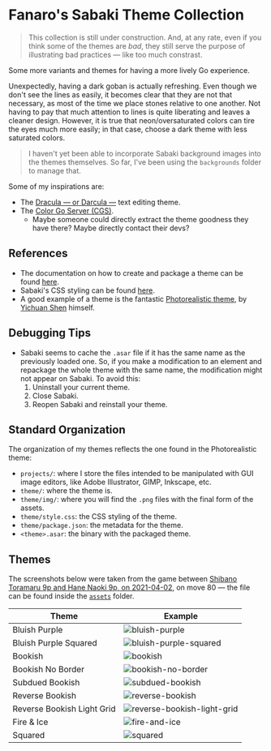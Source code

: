 # Fanaro's Sabaki Theme Collection

> This collection is still under construction. And, at any rate, even if you think some of the themes are *bad*, they still serve the purpose of illustrating bad practices &mdash; like too much constrast.

Some more variants and themes for having a more lively Go experience.

Unexpectedly, having a dark goban is actually refreshing. Even though we don't see the lines as easily, it becomes clear that they are not that necessary, as most of the time we place stones relative to one another. Not having to pay that much attention to lines is quite liberating and leaves a cleaner design. However, it is true that neon/oversaturated colors can tire the eyes much more easily; in that case, choose a dark theme with less saturated colors.

> I haven't yet been able to incorporate Sabaki background images into the themes themselves. So far, I've been using the `backgrounds` folder to manage that.

Some of my inspirations are:

- The [Dracula &mdash; or Darcula &mdash;](https://draculatheme.com/) text editing theme.
- The [Color Go Server (CGS)](https://colorgoserver.com/).
    - Maybe someone could directly extract the theme goodness they have there? Maybe directly contact their devs?

## References

- The documentation on how to create and package a theme can be found [here](https://github.com/SabakiHQ/Sabaki/blob/master/docs/guides/create-themes.md).
- Sabaki's CSS styling can be found [here](https://github.com/SabakiHQ/Shudan/tree/master/docs#styling).
- A good example of a theme is the fantastic [Photorealistic theme](https://github.com/SabakiHQ/theme-photorealistic), by [Yichuan Shen](https://github.com/yishn) himself.

## Debugging Tips

- Sabaki seems to cache the `.asar` file if it has the same name as the previously loaded one. So, if you make a modification to an element and repackage the whole theme with the same name, the modification might not appear on Sabaki. To avoid this:
    1. Uninstall your current theme.
    1. Close Sabaki.
    1. Reopen Sabaki and reinstall your theme.

## Standard Organization

The organization of my themes reflects the one found in the Photorealistic theme:

- `projects/`: where I store the files intended to be manipulated with GUI image editors, like Adobe Illustrator, GIMP, Inkscape, etc.
- `theme/`: where the theme is.
- `theme/img/`: where you will find the `.png` files with the final form of the assets.
- `theme/style.css`: the CSS styling of the theme.
- `theme/package.json`: the metadata for the theme.
- `<theme>.asar`: the binary with the packaged theme.

## Themes

The screenshots below were taken from the game between [Shibano Toramaru 9p and Hane Naoki 9p, on 2021-04-02](http://go4go.net/go/games/sgfview/96076), on move 80 &mdash; the file can be found inside the [`assets`](assets/) folder.

| Theme                      | Example                                                                   |
| -------------------------- | ------------------------------------------------------------------------- |
| Bluish Purple              | ![bluish-purple](screenshots/bluish_purple.png)                           |
| Bluish Purple Squared      | ![bluish-purple-squared](screenshots/bluish_purple_squared.png)           |
| Bookish                    | ![bookish](screenshots/bookish.png)                                       |
| Bookish No Border          | ![bookish-no-border](screenshots/bookish_no_border.png)                   |
| Subdued Bookish            | ![subdued-bookish](screenshots/subdued_bookish.png          )             |
| Reverse Bookish            | ![reverse-bookish](screenshots/reverse_bookish.png)                       |
| Reverse Bookish Light Grid | ![reverse-bookish-light-grid](screenshots/reverse_bookish_light_grid.png) |
| Fire & Ice                 | ![fire-and-ice](screenshots/fire_and_ice.png)                             |
| Squared                    | ![squared](screenshots/squared.png)                                       |
